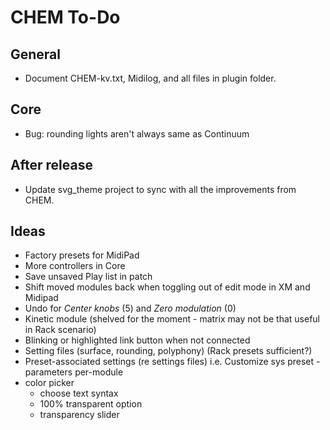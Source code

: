 # CHEM To-Do

## General

- Document CHEM-kv.txt, Midilog, and all files in plugin folder.

## Core

- Bug: rounding lights aren't always same as Continuum

## After release

- Update svg_theme project to sync with all the improvements from CHEM.

## Ideas

- Factory presets for MidiPad
- More controllers in Core
- Save unsaved Play list in patch
- Shift moved modules back when toggling out of edit mode in XM and Midipad
- Undo for _Center knobs_ (5) and _Zero modulation_ (0)
- Kinetic module (shelved for the moment - matrix may not be that useful in Rack scenario)
- Blinking or highlighted link button when not connected
- Setting files (surface, rounding, polyphony) (Rack presets sufficient?)
- Preset-associated settings (re settings files) i.e. Customize sys preset - parameters per-module
- color picker
  - choose text syntax
  - 100% transparent option
  - transparency slider
